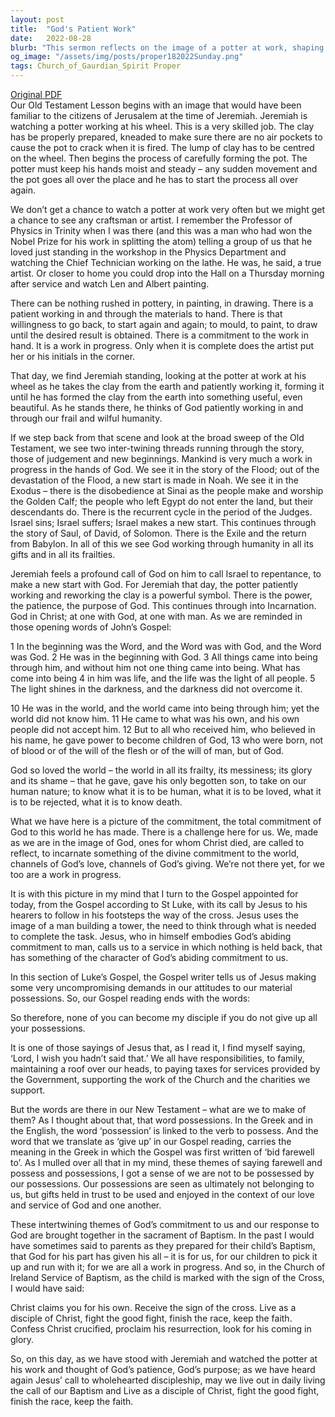 ```yaml
---
layout: post
title:  "God's Patient Work"
date:   2022-08-28
blurb: "This sermon reflects on the image of a potter at work, shaping and reshaping clay, as a symbol of God's patient work in our lives. It explores the themes of God's commitment to humanity, our need to respond to God, and the challenge of not being possessed by our possessions. The sermon concludes with a call to live out our baptismal call to discipleship."
og_image: "/assets/img/posts/proper182022Sunday.png"
tags: Church_of_Gaurdian_Spirit Proper
---
```

[Original PDF](/assets/pdf/proper182022Sunday.pdf)    
Our Old Testament Lesson begins with an image that would have been familiar to the citizens of Jerusalem at the time of Jeremiah. Jeremiah is watching a potter working at his wheel. This is a very skilled job. The clay has be properly prepared, kneaded to make sure there are no air pockets to cause the pot to crack when it is fired. The lump of clay has to be centred on the wheel. Then begins the process of carefully forming the pot. The potter must keep his hands moist and steady – any sudden movement and the pot goes all over the place and he has to start the process all over again.

We don’t get a chance to watch a potter at work very often but we might get a chance to see any craftsman or artist. I remember the Professor of Physics in Trinity when I was there (and this was a man who had won the Nobel Prize for his work in splitting the atom) telling a group of us that he loved just standing in the workshop in the Physics Department and watching the Chief Technician working on the lathe. He was, he said, a true artist. Or closer to home you could drop into the Hall on a Thursday morning after service and watch Len and Albert painting.

There can be nothing rushed in pottery, in painting, in drawing. There is a patient working in and through the materials to hand. There is that willingness to go back, to start again and again; to mould, to paint, to draw until the desired result is obtained. There is a commitment to the work in hand. It is a work in progress. Only when it is complete does the artist put her or his initials in the corner.

That day, we find Jeremiah standing, looking at the potter at work at his wheel as he takes the clay from the earth and patiently working it, forming it until he has formed the clay from the earth into something useful, even beautiful. As he stands there, he thinks of God patiently working in and through our frail and wilful humanity.

If we step back from that scene and look at the broad sweep of the Old Testament, we see two inter-twining threads running through the story, those of judgement and new beginnings. Mankind is very much a work in progress in the hands of God. We see it in the story of the Flood; out of the devastation of the Flood, a new start is made in Noah. We see it in the Exodus – there is the disobedience at Sinai as the people make and worship the Golden Calf; the people who left Egypt do not enter the land, but their descendants do. There is the recurrent cycle in the period of the Judges. Israel sins; Israel suffers; Israel makes a new start. This continues through the story of Saul, of David, of Solomon. There is the Exile and the return from Babylon. In all of this we see God working through humanity in all its gifts and in all its frailties.

Jeremiah feels a profound call of God on him to call Israel to repentance, to make a new start with God. For Jeremiah that day, the potter patiently working and reworking the clay is a powerful symbol. There is the power, the patience, the purpose of God. This continues through into Incarnation. God in Christ; at one with God, at one with man. As we are reminded in those opening words of John’s Gospel:

1 In the beginning was the Word, and the Word was with God, and the Word was God. 2 He was in the beginning with God. 3 All things came into being through him, and without him not one thing came into being. What has come into being 4 in him was life, and the life was the light of all people. 5 The light shines in the darkness, and the darkness did not overcome it.

10 He was in the world, and the world came into being through him; yet the world did not know him. 11 He came to what was his own, and his own people did not accept him. 12 But to all who received him, who believed in his name, he gave power to become children of God, 13 who were born, not of blood or of the will of the flesh or of the will of man, but of God.

God so loved the world – the world in all its frailty, its messiness; its glory and its shame – that he gave, gave his only begotten son, to take on our human nature; to know what it is to be human, what it is to be loved, what it is to be rejected, what it is to know death.

What we have here is a picture of the commitment, the total commitment of God to this world he has made. There is a challenge here for us. We, made as we are in the image of God, ones for whom Christ died, are called to reflect, to incarnate something of the divine commitment to the world, channels of God’s love, channels of God’s giving. We’re not there yet, for we too are a work in progress.

It is with this picture in my mind that I turn to the Gospel appointed for today, from the Gospel according to St Luke, with its call by Jesus to his hearers to follow in his footsteps the way of the cross. Jesus uses the image of a man building a tower, the need to think through what is needed to complete the task. Jesus, who in himself embodies God’s abiding commitment to man, calls us to a service in which nothing is held back, that has something of the character of God’s abiding commitment to us.

In this section of Luke’s Gospel, the Gospel writer tells us of Jesus making some very uncompromising demands in our attitudes to our material possessions. So, our Gospel reading ends with the words:

So therefore, none of you can become my disciple if you do not give up all your possessions.

It is one of those sayings of Jesus that, as I read it, I find myself saying, ‘Lord, I wish you hadn’t said that.’ We all have responsibilities, to family, maintaining a roof over our heads, to paying taxes for services provided by the Government, supporting the work of the Church and the charities we support.

But the words are there in our New Testament – what are we to make of them? As I thought about that, that word possessions. In the Greek and in the English, the word ‘possession’ is linked to the verb to possess. And the word that we translate as ‘give up’ in our Gospel reading, carries the meaning in the Greek in which the Gospel was first written of ‘bid farewell to’. As I mulled over all that in my mind, these themes of saying farewell and possess and possessions, I got a sense of we are not to be possessed by our possessions. Our possessions are seen as ultimately not belonging to us, but gifts held in trust to be used and enjoyed in the context of our love and service of God and one another.

These intertwining themes of God’s commitment to us and our response to God are brought together in the sacrament of Baptism. In the past I would have sometimes said to parents as they prepared for their child’s Baptism, that God for his part has given his all – it is for us, for our children to pick it up and run with it; for we are all a work in progress. And so, in the Church of Ireland Service of Baptism, as the child is marked with the sign of the Cross, I would have said:

Christ claims you for his own. Receive the sign of the cross. Live as a disciple of Christ, fight the good fight, finish the race, keep the faith. Confess Christ crucified, proclaim his resurrection, look for his coming in glory.

So, on this day, as we have stood with Jeremiah and watched the potter at his work and thought of God’s patience, God’s purpose; as we have heard again Jesus’ call to wholehearted discipleship, may we live out in daily living the call of our Baptism and Live as a disciple of Christ, fight the good fight, finish the race, keep the faith.
